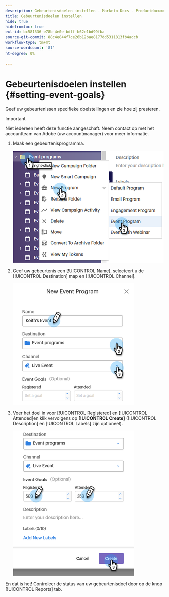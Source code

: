 ```yaml
---
description: Gebeurtenisdoelen instellen - Marketo Docs - Productdocumentatie
title: Gebeurtenisdoelen instellen
hide: true
hidefromtoc: true
exl-id: bc581336-e78b-4e0e-bdff-b62e1bd99fba
source-git-commit: 88c4e844f7ce26b12bae8177dd5311813fb4adcb
workflow-type: tm+mt
source-wordcount: '81'
ht-degree: 0%

---
```


# Gebeurtenisdoelen instellen {#setting-event-goals}

Geef uw gebeurtenissen specifieke doelstellingen en zie hoe zij presteren.

>[!IMPORTANT]
>
>Niet iedereen heeft deze functie aangeschaft. Neem contact op met het accountteam van Adobe (uw accountmanager) voor meer informatie.

1. Maak een gebeurtenisprogramma.

   ![Afbeelding één](assets/setting-event-goals-1.png)

1. Geef uw gebeurtenis een [!UICONTROL Name], selecteert u de [!UICONTROL Destination] map en [!UICONTROL Channel].

   ![Afbeelding twee](assets/setting-event-goals-2.png)

1. Voer het doel in voor [!UICONTROL Registered] en [!UICONTROL Attended]en klik vervolgens op **[!UICONTROL Create]** ([!UICONTROL Description] en [!UICONTROL Labels] zijn optioneel).

   ![Afbeelding drie](assets/setting-event-goals-3.png)

En dat is het! Controleer de status van uw gebeurtenisdoel door op de knop [!UICONTROL Reports] tab.
